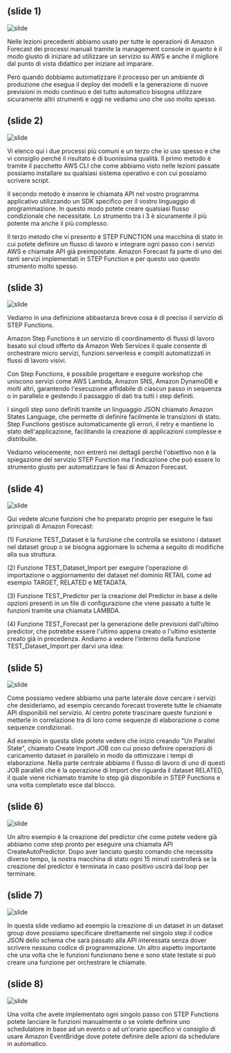## (slide 1)

![slide](../images/it-amazon-forecast-06-01-001.jpg)

Nelle lezioni precedenti abbiamo usato per tutte le operazioni di Amazon Forecast dei processi manuali tramite la management console in quanto è il modo giusto di iniziare ad utilizzare un servizio su AWS e anche il migliore dal punto di vista didattico per iniziare ad imparare.

Però quando dobbiamo automatizzare il processo per un ambiente di produzione che esegua il deploy dei modelli e la generazione di nuove previsioni in modo continuo e del tutto automatico bisogna utilizzare sicuramente altri strumenti e oggi ne vediamo uno che uso molto spesso.

## (slide 2)

![slide](../images/it-amazon-forecast-06-01-002.jpg)

Vi elenco qui i due processi più comuni e un terzo che io uso spesso e che vi consiglio perché il risultato è di buonissima qualità. Il primo metodo è tramite il pacchetto AWS CLI che come abbiamo visto nelle lezioni passate possiamo installare su qualsiasi sistema operativo e con cui possiamo scrivere script.

Il secondo metodo è inserire le chiamata API nel vostro programma applicativo utilizzando un SDK specifico per il vostro linguaggio di programmazione. In questo modo potete creare qualsiasi flusso condizionale che necessitate. Lo strumento tra i 3 è sicuramente il più potente ma anche il più complesso.

Il terzo metodo che vi presento è STEP FUNCTION una macchina di stato in cui potete definire un flusso di lavoro e integrare ogni passo con i servizi AWS e chiamate API già preimpostate. Amazon Forecast fa parte di uno dei tanti servizi implementati in STEP Function e per questo uso questo strumento molto spesso.

## (slide 3)

![slide](../images/it-amazon-forecast-06-01-003.jpg)

Vediamo in una definizione abbastanza breve cosa è di preciso il servizio di STEP Functions.

Amazon Step Functions è un servizio di coordinamento di flussi di lavoro basato sul cloud offerto da Amazon Web Services il quale consente di orchestrare micro servizi, funzioni serverless e compiti automatizzati in flussi di lavoro visivi.

Con Step Functions, è possibile progettare e eseguire workshop che uniscono servizi come AWS Lambda, Amazon SNS, Amazon DynamoDB e molti altri, garantendo l'esecuzione affidabile di ciascun passo in sequenza o in parallelo e gestendo il passaggio di dati tra tutti i step definiti.

I singoli step sono definiti tramite un linguaggio JSON chiamato Amazon States Language, che permette di definire facilmente le transizioni di stato. Step Functions gestisce automaticamente gli errori, il retry e mantiene lo stato dell'applicazione, facilitando la creazione di applicazioni complesse e distribuite.

Vediamo velocemente, non entrerò nei dettagli perché l'obiettivo non è la spiegazione del servizio STEP Function ma l'indicazione che può essere lo strumento giusto per automatizzare le fasi di Amazon Forecast.

## (slide 4)

![slide](../images/it-amazon-forecast-06-01-004.jpg)

Qui vedete alcune funzioni che ho preparato proprio per eseguire le fasi principali di Amazon Forecast:

(1) Funzione TEST_Dataset è la funzione che controlla se esistono i dataset nel dataset group o se bisogna aggiornare lo schema a seguito di modifiche alla sua struttura.

(2) Funzione TEST_Dataset_Import per eseguire l'operazione di importazione o aggiornamento dei dataset nel dominio RETAIL come ad esempio TARGET, RELATED e METADATA.

(3) Funzione TEST_Predictor per la creazione del Predictor in base a delle opzioni presenti in un file di configurazione che viene passato a tutte le funzioni tramite una chiamata LAMBDA.

(4) Funzione TEST_Forecast per la generazione delle previsioni dall'ultimo predictor, che potrebbe essere l'ultimo appena creato o l'ultimo esistente creato già in precedenza.
Andiamo a vedere l'interno della funzione TEST_Dataset_Import per darvi una idea:

## (slide 5)

![slide](../images/it-amazon-forecast-06-01-005.jpg)

Come possiamo vedere abbiamo una parte laterale dove cercare i servizi che desideriamo, ad esempio cercando forecast troverete tutte le chiamate API disponibili nel servizio. Al centro potete trascinare queste funzioni e metterle in correlazione tra di loro come sequenze di elaborazione o come sequenze condizionali.

Ad esempio in questa slide potete vedere che inizio creando "Un Parallel State", chiamato Create Import JOB con cui posso definire operazioni di caricamento dataset in parallelo in modo da ottimizzare i tempi di elaborazione. Nella parte centrale abbiamo il flusso di lavoro di uno di questi JOB paralleli che è la operazione di Import che riguarda il dataset RELATED, il quale viene richiamato tramite lo step già disponibile in STEP Functions e una volta completato esce dal blocco.

## (slide 6)

![slide](../images/it-amazon-forecast-06-01-006.jpg)

Un altro esempio è la creazione del predictor che come potete vedere già abbiamo come step pronto per eseguire una chiamata API CreateAutoPredictor. Dopo aver lanciato questo comando che necessita diverso tempo, la nostra macchina di stato ogni 15 minuti controllerà se la creazione del predictor è terminata in caso positivo uscirà dal loop per terminare.

## (slide 7)

![slide](../images/it-amazon-forecast-06-01-007.jpg)

In questa slide vediamo ad esempio la creazione di un dataset in un dataset group dove possiamo specificare direttamente nel singolo step il codice JSON dello schema che sarà passato alla API interessata senza dover scrivere nessuno codice di programmazione. Un altro aspetto importante che una volta che le funzioni funzionano bene e sono state testate si può creare una funzione per orchestrare le chiamate.

## (slide 8)

![slide](../images/it-amazon-forecast-06-01-008.jpg)

Una volta che avete implementato ogni singolo passo con STEP Functions potete lanciare le funzioni manualmente o se volete definire uno schedulatore in base ad un evento o ad un'orario specifico vi consiglio di usare Amazon EventBridge dove potete definire delle azioni da schedulare in automatico.